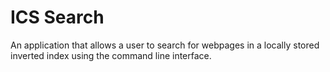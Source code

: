 # ICS Search
An application that allows a user to search for webpages in a locally stored inverted index using the command line interface. 
